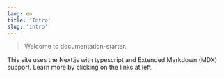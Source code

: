 ```yaml
---
lang: en
title: 'Intro'
slug: 'intro'
---
```


> Welcome to documentation-starter.

This site uses the Next.js with typescript and Extended Markdown (MDX) support. Learn more by clicking on the links at left.
